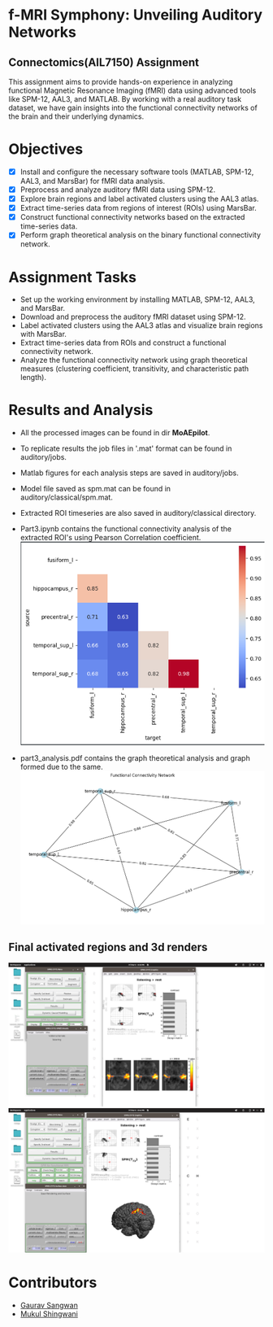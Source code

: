 # f-MRI Symphony: Unveiling Auditory Networks
## Connectomics(AIL7150) Assignment

This assignment aims to provide hands-on experience in analyzing functional Magnetic Resonance Imaging (fMRI) data using advanced tools like SPM-12, AAL3, and MATLAB. By working with a real auditory task dataset, we have gain insights into the functional connectivity networks of the brain and their underlying dynamics.

# Objectives
- [X] Install and configure the necessary software tools (MATLAB, SPM-12, AAL3, and MarsBar) for fMRI data analysis.
- [X] Preprocess and analyze auditory fMRI data using SPM-12.
- [X] Explore brain regions and label activated clusters using the AAL3 atlas.
- [X] Extract time-series data from regions of interest (ROIs) using MarsBar.
- [X] Construct functional connectivity networks based on the extracted time-series data.
- [X] Perform graph theoretical analysis on the binary functional connectivity network.

# Assignment Tasks
- Set up the working environment by installing MATLAB, SPM-12, AAL3, and MarsBar.
- Download and preprocess the auditory fMRI dataset using SPM-12.
- Label activated clusters using the AAL3 atlas and visualize brain regions with MarsBar.
- Extract time-series data from ROIs and construct a functional connectivity network.
- Analyze the functional connectivity network using graph theoretical measures (clustering coefficient, transitivity, and characteristic path length).

# Results and Analysis 

- All the processed images can be found in dir **MoAEpilot**.
- To replicate results the job files in '.mat' format can be found in auditory/jobs.
- Matlab figures for each analysis steps are saved in auditory/jobs. 
- Model file saved as spm.mat can be found in auditory/classical/spm.mat. 
- Extracted ROI timeseries are also saved in auditory/classical directory. 
- Part3.ipynb contains the functional connectivity analysis of the extracted ROI's using Pearson Correlation coefficient. 
![](pics/PCC.png)

- part3_analysis.pdf contains the graph theoretical analysis and graph formed due to the same. 
![](pics/functional_graph.png)

## Final activated regions and 3d renders
![](pics/overlay%20slice.png)
![](pics/render%20with%20overlay.png)


# Contributors

- [Gaurav Sangwan](https://github.com/gauravsangwan)
- [Mukul Shingwani](https://github.com/Mukulshingwani)
